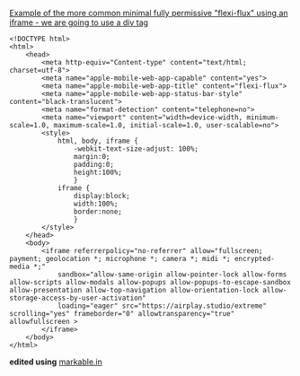 [Example of the more common minimal fully permissive "flexi-flux" using an iframe - we are going to use a div tag](http://bright-spark.github.io/flexi-flux-webapp)

```  
<!DOCTYPE html>
<html>
	<head>
		<meta http-equiv="Content-type" content="text/html; charset=utf-8">
		<meta name="apple-mobile-web-app-capable" content="yes">
		<meta name="apple-mobile-web-app-title" content="flexi-flux">
		<meta name="apple-mobile-web-app-status-bar-style" content="black-translucent">
		<meta name="format-detection" content="telephone=no">
		<meta name="viewport" content="width=device-width, minimum-scale=1.0, maximum-scale=1.0, initial-scale=1.0, user-scalable=no">
		<style>
			html, body, iframe {
				-webkit-text-size-adjust: 100%;
				margin:0;
				padding:0;
				height:100%;
				}
			iframe {
				display:block;
				width:100%;
				border:none;
				}
		</style>
	</head>
	<body>
		<iframe referrerpolicy="no-referrer" allow="fullscreen; payment; geolocation *; microphone *; camera *; midi *; encrypted-media *;" 
			sandbox="allow-same-origin allow-pointer-lock allow-forms allow-scripts allow-modals allow-popups allow-popups-to-escape-sandbox allow-presentation allow-top-navigation allow-orientation-lock allow-storage-access-by-user-activation" 
			loading="eager" src="https://airplay.studio/extreme" scrolling="yes" frameborder="0" allowtransparency="true" allowfullscreen >
		</iframe>
	</body>
</html>
```

**edited using** [markable.in](https://markable.in/editor/)
